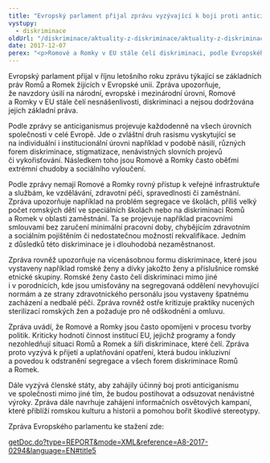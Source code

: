 ```yaml
---
title: "Evropský parlament přijal zprávu vyzývající k boji proti anticiganismu"
vystupy:
  - diskriminace
oldUrl: "/diskriminace/aktuality-z-diskriminace/aktuality-z-diskriminace-2017/evropsky-parlament-prijal-zpravu-vyzyvajici-k-boji-proti-anticiganismu/"
date: 2017-12-07
perex: "<p>Romové a Romky v EU stále čelí diskriminaci, podle Evropského parlamentu je třeba situaci změnit.</p>"
---
```


<!-- imported from the old website -->

<p>Evropský parlament přijal v říjnu letošního roku zprávu týkající se základních práv Romů a Romek žijících v Evropské unii. Zpráva upozorňuje, že navzdory úsilí na národní, evropské i mezinárodní úrovni, Romové a Romky v EU stále čelí nesnášenlivosti, diskriminaci a nejsou dodržována jejich základní práva.</p> <p>Podle zprávy se anticiganismus projevuje každodenně na všech úrovních společnosti v celé Evropě. Jde o zvláštní druh rasismu vyskytující se na individuální i institucionální úrovni například v podobě násilí, různých forem diskriminace, stigmatizace, nenávistných slovních projevů či vykořisťování. Následkem toho jsou Romové a Romky často oběťmi extrémní chudoby a sociálního vyloučení.</p> <p>Podle zprávy nemají Romové a Romky rovný přístup k veřejné infrastruktuře a službám, ke vzdělávání, zdravotní péči, spravedlnosti či zaměstnání. Zpráva upozorňuje například na problém segregace ve školách, příliš velký počet romských dětí ve speciálních školách nebo na diskriminaci Romů a Romek v oblasti zaměstnání. Ta se projevuje například pracovními smlouvami bez zaručení minimální pracovní doby, chybějícím zdravotním a sociálním pojištěním či nedostatečnou možností rekvalifikace. Jedním z důsledků této diskriminace je i dlouhodobá nezaměstnanost. </p> <p>Zpráva rovněž upozorňuje na vícenásobnou formu diskriminace, které jsou vystaveny například romské ženy a dívky jakožto ženy a příslušnice romské etnické skupiny. Romské ženy často čelí diskriminaci mimo jiné i v porodnicích, kde jsou umisťovány na segregovaná oddělení nevyhovující normám a ze strany zdravotnického personálu jsou vystaveny špatnému zacházení a nedbalé péči. Zpráva rovněž ostře kritizuje praktiky nucených sterilizací romských žen a požaduje pro ně odškodnění a omluvu.</p> <p>Zpráva uvádí, že Romové a Romky jsou často opomíjeni v procesu tvorby politik. Kriticky hodnotí činnost institucí EU, jejichž programy a fondy nezohledňují situaci Romů a Romek a šíři diskriminace, které čelí. Zpráva proto vyzývá k přijetí a uplatňování opatření, která budou inkluzivní a povedou k odstranění segregace a všech forem diskriminace Romů a Romek. </p> <p>Dále vyzývá členské státy, aby zahájily účinný boj proti anticiganismu ve společnosti mimo jiné tím, že budou postihovat a odsuzovat nenávistné výroky. Zpráva dále navrhuje zahájení informačních osvětových kampaní, které přiblíží romskou kulturu a historii a pomohou bořit škodlivé stereotypy.</p> <p>Zpráva Evropského parlamentu ke stažení zde:</p> <a title="Otevření do nového okna" href="http://www.europarl.europa.eu/sides/getDoc.do?type=REPORT&amp;mode=XML&amp;reference=A8-2017-0294&amp;language=EN#title5" target="_blank">getDoc.do?type=REPORT&amp;mode=XML&amp;reference=A8-2017-0294&amp;language=EN#title5</a>
